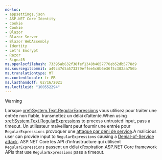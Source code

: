 ```yaml
---
no-loc:
- appsettings.json
- ASP.NET Core Identity
- cookie
- Cookie
- Blazor
- Blazor Server
- Blazor WebAssembly
- Identity
- Let's Encrypt
- Razor
- SignalR
ms.openlocfilehash: 73395ab632f38fef1348b4657770eb52db5778d9
ms.sourcegitcommit: a49c47d5a573379effee5c6b6e36f5c302aa756b
ms.translationtype: MT
ms.contentlocale: fr-FR
ms.lasthandoff: 02/16/2021
ms.locfileid: "100552294"
---
```

> [!WARNING]
> <span data-ttu-id="73234-101">Lorsque <xref:System.Text.RegularExpressions> vous utilisez pour traiter une entrée non fiable, transmettez un délai d’attente.</span><span class="sxs-lookup"><span data-stu-id="73234-101">When using <xref:System.Text.RegularExpressions> to process untrusted input, pass a timeout.</span></span> <span data-ttu-id="73234-102">Un utilisateur malveillant peut fournir une entrée pour `RegularExpressions` provoquer une [attaque par déni de service](https://www.us-cert.gov/ncas/tips/ST04-015).</span><span class="sxs-lookup"><span data-stu-id="73234-102">A malicious user can provide input to `RegularExpressions` causing a [Denial-of-Service attack](https://www.us-cert.gov/ncas/tips/ST04-015).</span></span> <span data-ttu-id="73234-103">ASP.NET Core les API d’infrastructure qui utilisent `RegularExpressions` passent un délai d’expiration.</span><span class="sxs-lookup"><span data-stu-id="73234-103">ASP.NET Core framework APIs that use `RegularExpressions` pass a timeout.</span></span>